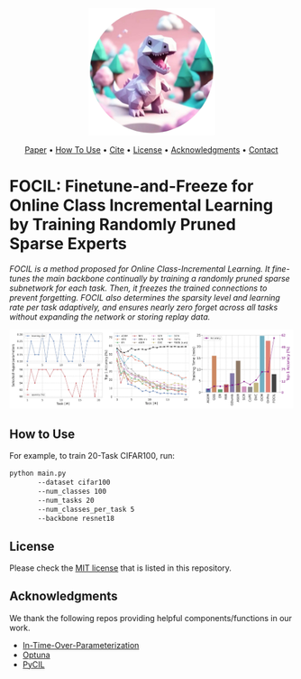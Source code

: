 <div align="center">
<img src="./resources/focil-icon.png" width="225px">
</div>

<p align="center">
  <a href="https://arxiv.org/abs/2403.14684">Paper</a> •
  <a href="#how-to-use">How To Use</a> •
  <a href="#cite">Cite</a> •
  <a href="#license">License</a> •
  <a href="#acknowledgments">Acknowledgments</a> •
  <a href="https://muratonuryildirim.github.io">Contact</a>
</p>

# FOCIL: Finetune-and-Freeze for Online Class Incremental Learning by Training Randomly Pruned Sparse Experts
*FOCIL is a method proposed for Online Class-Incremental Learning. It fine-tunes the main backbone continually by training a randomly pruned sparse subnetwork for each task. Then, it freezes the trained connections to prevent forgetting. FOCIL also determines the sparsity level and learning rate per task adaptively, and ensures nearly zero forget across all tasks without expanding the network or storing replay data.* 

<div align="center">
<img src="./resources/focil-results.webp">
</div>

## How to Use

For example, to train 20-Task CIFAR100, run:

```
python main.py
       --dataset cifar100
       --num_classes 100
       --num_tasks 20
       --num_classes_per_task 5
       --backbone resnet18
```


## License

Please check the [MIT license](./LICENSE) that is listed in this repository.

## Acknowledgments

We thank the following repos providing helpful components/functions in our work.

- [In-Time-Over-Parameterization](https://github.com/Shiweiliuiiiiiii/In-Time-Over-Parameterization)
- [Optuna](https://github.com/optuna/optuna)
- [PyCIL](https://github.com/G-U-N/PyCIL)
